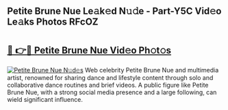 ## Petite Brune Nue Le𝚊k𝚎d N𝚞𝚍e - Part-Y5C Vid𝚎o Le𝚊ks Photos RFcOZ

# <h2><a href="http://fb38km0.evod.top/?m=Petite+Brune+Nue">🔗 👉🔴 Petite Brune Nue Vid𝚎o Ph𝚘t𝚘s</a></h2>

[![Petite Brune Nue N𝚞d𝚎s](https://i.imgur.com/8V9OHl7.gif)](http://fb38km0.evod.top/?m=Petite+Brune+Nue)
Web celebrity Petite Brune Nue and multimedia artist, renowned for sharing dance and lifestyle content through solo and collaborative dance routines and brief videos. A public figure like Petite Brune Nue, with a strong social media presence and a large following, can wield significant influence. 
